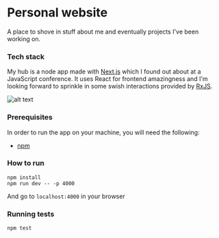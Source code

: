 # Personal website

A place to shove in stuff about me and eventually projects I've been working on.

### Tech stack
My hub is a node app made with [Next.js](https://github.com/zeit/next.js/) which I found out about at a JavaScript conference. It uses React for frontend amazingness and I'm looking forward to sprinkle in some swish interactions provided by [RxJS](https://github.com/Reactive-Extensions/RxJS).

![alt text][logo]

### Prerequisites

In order to run the app on your machine, you will need the following:

- [npm](https://www.npmjs.com/get-npm)

### How to run
 
```
npm install
npm run dev -- -p 4000
```

And go to `localhost:4000` in your browser

### Running tests

```
npm test
```



[logo]: https://cloud.githubusercontent.com/assets/13041/19686250/971bf7f8-9ac0-11e6-975c-188defd82df1.png